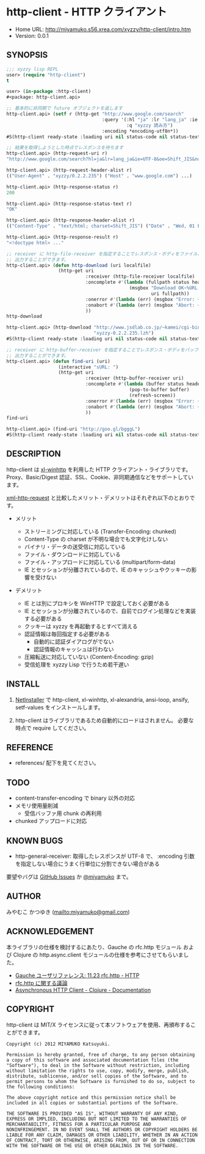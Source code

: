 # http-client - HTTP クライアント

* Home URL: http://miyamuko.s56.xrea.com/xyzzy/http-client/intro.htm
* Version: 0.0.1


## SYNOPSIS

```lisp
;;; xyzzy lisp REPL
user> (require "http-client")
t

user> (in-package :http-client)
#<package: http-client.api>

;; 基本的に非同期で future オブジェクトを返します
http-client.api> (setf r (http-get "http://www.google.com/search"
                                   :query '(:hl "ja" :lr "lang_ja" :ie "UTF-8" :oe "Shift_JIS" :num 50
                                            :q "xyzzy 読み方")
                                   :encoding *encoding-utf8n*))
#S(http-client ready-state :loading uri nil status-code nil status-text nil ...)

;; 結果を取得しようとした時点でレスポンスを待ちます
http-client.api> (http-request-uri r)
"http://www.google.com/search?hl=ja&lr=lang_ja&ie=UTF-8&oe=Shift_JIS&num=50&q=xyzzy%20%E8%AA%AD%E3%81%BF%E6%96%B9"

http-client.api> (http-request-header-alist r)
(("User-Agent" . "xyzzy/0.2.2.235") ("Host" . "www.google.com") ...)

http-client.api> (http-response-status r)
200

http-client.api> (http-response-status-text r)
"OK"

http-client.api> (http-response-header-alist r)
(("Content-Type" . "text/html; charset=Shift_JIS") ("Date" . "Wed, 01 Feb 2012 07:09:23 GMT") ...)

http-client.api> (http-response-result r)
"<!doctype html> ..."

;; receiver に http-file-receiver を指定することでレスポンス・ボディをファイルに
;; 出力することができます。
http-client.api> (defun http-download (uri localfile)
                   (http-get uri
                             :receiver (http-file-receiver localfile)
                             :oncomplete #'(lambda (fullpath status headers uri)
                                             (msgbox "Download OK~%URL: ~A~%File: ~A"
                                                     uri fullpath))
                             :onerror #'(lambda (err) (msgbox "Error: ~A" err))
                             :onabort #'(lambda (err) (msgbox "Abort: ~A" err))
                             ))
http-download

http-client.api> (http-download "http://www.jsdlab.co.jp/~kamei/cgi-bin/download.cgi"
                                "xyzzy-0.2.2.235.lzh")
#S(http-client ready-state :loading uri nil status-code nil status-text nil ...)

;; receiver に http-buffer-receiver を指定することでレスポンス・ボディをバッファに
;; 出力することができます。
http-client.api> (defun find-uri (uri)
                   (interactive "sURL: ")
                   (http-get uri
                             :receiver (http-buffer-receiver uri)
                             :oncomplete #'(lambda (buffer status headers uri)
                                             (pop-to-buffer buffer)
                                             (refresh-screen))
                             :onerror #'(lambda (err) (msgbox "Error: ~A" err))
                             :onabort #'(lambda (err) (msgbox "Abort: ~A" err))
                             ))
find-uri

http-client.api> (find-uri "http://goo.gl/bgggL")
#S(http-client ready-state :loading uri nil status-code nil status-text nil ...)
```


## DESCRIPTION

http-client は [xl-winhttp] を利用した HTTP クライアント・ライブラリです。
Proxy、Basic/Digest 認証、SSL、Cookie、非同期通信などをサポートしています。

[xml-http-request] と比較したメリット・デメリットはそれぞれ以下のとおりです。

  * メリット
    * ストリーミングに対応している (Transfer-Encoding: chunked)
    * Content-Type の charset が不明な場合でも文字化けしない
    * バイナリ・データの送受信に対応している
    * ファイル・ダウンロードに対応している
    * ファイル・アップロードに対応している (multipart/form-data)
    * IE とセッションが分離されているので、IE のキャッシュやクッキーの影響を受けない

  * デメリット
    * IE とは別にプロキシを WinHTTP で設定しておく必要がある
    * IE とセッションが分離されているので、自前でログイン処理などを実装する必要がある
    * クッキーは xyzzy を再起動するとすべて消える
    * 認証情報は毎回指定する必要がある
      - 自動的に認証ダイアログがでない
      - 認証情報のキャッシュは行わない
    * 圧縮転送に対応していない (Content-Encoding: gzip)
    * 受信処理を xyzzy Lisp で行うため若干遅い

  [xl-winhttp]: http://miyamuko.s56.xrea.com/xyzzy/xl-winhttp/intro.htm
  [xml-http-request]: http://miyamuko.s56.xrea.com/xyzzy/xml-http-request/intro.htm


## INSTALL

1. [NetInstaller] で http-client, xl-winhttp, xl-alexandria, ansi-loop, ansify, setf-values
   をインストールします。

2. http-client はライブラリであるため自動的にロードはされません。
   必要な時点で require してください。

  [NetInstaller]: http://www7a.biglobe.ne.jp/~hat/xyzzy/ni.html


## REFERENCE

* references/ 配下を見てください。


## TODO

* content-transfer-encoding で binary 以外の対応
* メモリ使用量削減
  - 受信バッファ用 chunk の再利用
* chunked アップロードに対応


## KNOWN BUGS

  * http-general-receiver: 取得したレスポンスが UTF-8 で、
    :encoding 引数を指定しない場合にうまく行単位に分割できない場合がある

要望やバグは [GitHub Issues] か [@miyamuko] まで。

  [GitHub Issues]: http://github.com/miyamuko/http-client/issues
  [@miyamuko]: http://twitter.com/home?status=%40miyamuko%20%23xyzzy%20http-client%3a%20


## AUTHOR

みやむこ かつゆき (<mailto:miyamuko@gmail.com>)


## ACKNOWLEDGEMENT

本ライブラリの仕様を検討するにあたり、Gauche の rfc.http モジュール
および Clojure の http.async.client モジュールの仕様を参考にさせてもらいました。

  * [Gauche ユーザリファレンス: 11.23 rfc.http - HTTP](http://practical-scheme.net/gauche/man/gauche-refj_146.html)
  * [rfc.http に関する議論](https://www.google.com/search?q=rfc.http+inurl:http://chaton.practical-scheme.net/gauche/&filter=0&qscrl=1)
  * [Asynchronous HTTP Client - Clojure - Documentation](http://neotyk.github.com/http.async.client/docs.html#sec-2)


## COPYRIGHT

http-client は MIT/X ライセンスに従って本ソフトウェアを使用、再頒布することができます。

    Copyright (c) 2012 MIYAMUKO Katsuyuki.

    Permission is hereby granted, free of charge, to any person obtaining
    a copy of this software and associated documentation files (the
    "Software"), to deal in the Software without restriction, including
    without limitation the rights to use, copy, modify, merge, publish,
    distribute, sublicense, and/or sell copies of the Software, and to
    permit persons to whom the Software is furnished to do so, subject to
    the following conditions:

    The above copyright notice and this permission notice shall be
    included in all copies or substantial portions of the Software.

    THE SOFTWARE IS PROVIDED "AS IS", WITHOUT WARRANTY OF ANY KIND,
    EXPRESS OR IMPLIED, INCLUDING BUT NOT LIMITED TO THE WARRANTIES OF
    MERCHANTABILITY, FITNESS FOR A PARTICULAR PURPOSE AND
    NONINFRINGEMENT. IN NO EVENT SHALL THE AUTHORS OR COPYRIGHT HOLDERS BE
    LIABLE FOR ANY CLAIM, DAMAGES OR OTHER LIABILITY, WHETHER IN AN ACTION
    OF CONTRACT, TORT OR OTHERWISE, ARISING FROM, OUT OF OR IN CONNECTION
    WITH THE SOFTWARE OR THE USE OR OTHER DEALINGS IN THE SOFTWARE.
